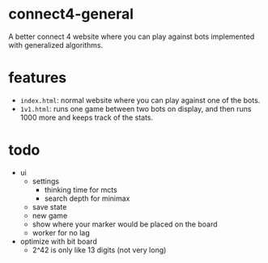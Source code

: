 # connect4-general

A better connect 4 website where you can play against bots implemented with generalized algorithms.

# features

* `index.html`: normal website where you can play against one of the bots.
* `1v1.html`: runs one game between two bots on display, and then runs 1000 more and keeps track of the stats.

# todo

* ui
  * settings
    * thinking time for mcts
    * search depth for minimax
  * save state
  * new game
  * show where your marker would be placed on the board
  * worker for no lag
* optimize with bit board
  * 2^42 is only like 13 digits (not very long)




